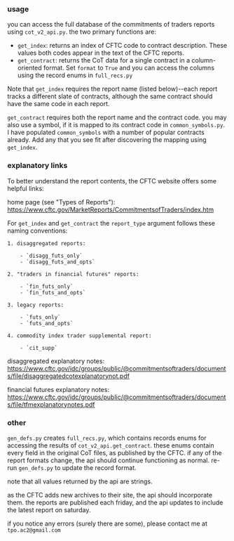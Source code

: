 ### usage

you can access the full database of the commitments of traders reports using `cot_v2_api.py`. the two primary functions are:

- `get_index`: returns an index of CFTC code to contract description. These values both codes appear in the text of the CFTC reports.
- `get_contract`: returns the CoT data for a single contract in a column-oriented format. Set `format` to `True` and you can access the columns using the record enums in `full_recs.py`

Note that `get_index` requires the report name (listed below)--each report tracks a different slate of contracts, although the same contract should have the same code in each report.

`get_contract` requires both the report name and the contract code. you may also use a symbol, if it is mapped to its contract code in `common_symbols.py`. I have populated `common_symbols` with a number of popular contracts already. Add any that you see fit after discovering the mapping using `get_index`.

### explanatory links

To better understand the report contents, the CFTC website offers some helpful links:

home page (see "Types of Reports"): https://www.cftc.gov/MarketReports/CommitmentsofTraders/index.htm

For `get_index` and `get_contract` the `report_type` argument follows these naming conventions:

    1. disaggregated reports:

        - `disagg_futs_only`
        - `disagg_futs_and_opts`

    2. "traders in financial futures" reports:
    
        - `fin_futs_only`
        - `fin_futs_and_opts`
    
    3. legacy reports:
    
        - `futs_only`
        - `futs_and_opts`
    
    4. commodity index trader supplemental report:
    
        - `cit_supp`

disaggregated explanatory notes: https://www.cftc.gov/idc/groups/public/@commitmentsoftraders/documents/file/disaggregatedcotexplanatorynot.pdf

financial futures explanatory notes: https://www.cftc.gov/idc/groups/public/@commitmentsoftraders/documents/file/tfmexplanatorynotes.pdf

### other

`gen_defs.py` creates `full_recs.py`, which contains records enums for accessing the results of `cot_v2_api.get_contract`. these enums contain every field in the original CoT files, as published by the CFTC. if any of the report formats change, the api should continue functioning as normal. re-run `gen_defs.py` to update the record format.

note that all values returned by the api are strings.

as the CFTC adds new archives to their site, the api should incorporate them. the reports are published each friday, and the api updates to include the latest report on saturday.

if you notice any errors (surely there are some), please contact me at `tpo.ac2@gmail.com`